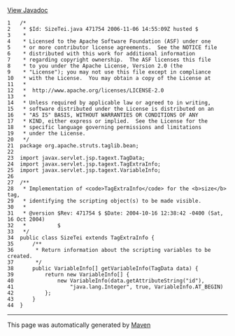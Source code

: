 [View Javadoc](../../../../../../apidocs/org/apache/struts/taglib/bean/SizeTei.html.md)


    1   /*
    2    * $Id: SizeTei.java 471754 2006-11-06 14:55:09Z husted $
    3    *
    4    * Licensed to the Apache Software Foundation (ASF) under one
    5    * or more contributor license agreements.  See the NOTICE file
    6    * distributed with this work for additional information
    7    * regarding copyright ownership.  The ASF licenses this file
    8    * to you under the Apache License, Version 2.0 (the
    9    * "License"); you may not use this file except in compliance
    10   * with the License.  You may obtain a copy of the License at
    11   *
    12   *  http://www.apache.org/licenses/LICENSE-2.0
    13   *
    14   * Unless required by applicable law or agreed to in writing,
    15   * software distributed under the License is distributed on an
    16   * "AS IS" BASIS, WITHOUT WARRANTIES OR CONDITIONS OF ANY
    17   * KIND, either express or implied.  See the License for the
    18   * specific language governing permissions and limitations
    19   * under the License.
    20   */
    21  package org.apache.struts.taglib.bean;
    22  
    23  import javax.servlet.jsp.tagext.TagData;
    24  import javax.servlet.jsp.tagext.TagExtraInfo;
    25  import javax.servlet.jsp.tagext.VariableInfo;
    26  
    27  /**
    28   * Implementation of <code>TagExtraInfo</code> for the <b>size</b> tag,
    29   * identifying the scripting object(s) to be made visible.
    30   *
    31   * @version $Rev: 471754 $ $Date: 2004-10-16 12:38:42 -0400 (Sat, 16 Oct 2004)
    32   *          $
    33   */
    34  public class SizeTei extends TagExtraInfo {
    35      /**
    36       * Return information about the scripting variables to be created.
    37       */
    38      public VariableInfo[] getVariableInfo(TagData data) {
    39          return new VariableInfo[] {
    40              new VariableInfo(data.getAttributeString("id"),
    41                  "java.lang.Integer", true, VariableInfo.AT_BEGIN)
    42          };
    43      }
    44  }

------------------------------------------------------------------------

This page was automatically generated by [Maven](http://maven.apache.org/)
